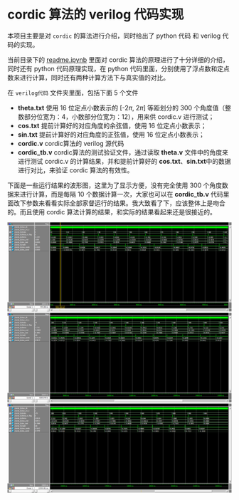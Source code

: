 # cordic 算法的 verilog 代码实现

本项目主要是对 `cordic` 的算法进行介绍，同时给出了 python 代码 和 verilog 代码的实现。

当前目录下的 [readme.ipynb](./readme.ipynb) 里面对 cordic 算法的原理进行了十分详细的介绍，同时还有 python 代码原理实现，在 python 代码里面，分别使用了浮点数和定点数来进行计算，同时还有两种计算方法下与真实值的对比。

在 `verilog代码` 文件夹里面，包括下面 5 个文件

- **theta.txt**
使用 16 位定点小数表示的 [-2$\pi$, 2$\pi$] 等距划分的 300 个角度值（整数部分位宽为：4，小数部分位宽为：12），用来供 cordic.v 进行测试；
- **cos.txt**
提前计算好的对应角度的余弦值，使用 16 位定点小数表示；
- **sin.txt**
提前计算好的对应角度的正弦值，使用 16 位定点小数表示；
- **cordic.v**
cordic算法的 verilog 源代码
- **cordic_tb.v**
cordic算法的测试验证文件，通过读取 **theta.v** 文件中的角度来进行测试 cordic.v 的计算结果，并和提前计算好的 **cos.txt**、**sin.txt**中的数据进行对比，来验证 cordic 算法的有效性。

下面是一些运行结果的波形图，这里为了显示方便，没有完全使用 300 个角度数据来进行计算，而是每隔 10 个数据计算一次，大家也可以在 **cordic_tb.v** 代码里面改下参数来看看实际全部家督运行的结果。我大致看了下，应该整体上是吻合的。而且使用 cordic 算法计算的结果，和实际的结果看起来还是很接近的。

![](./pictures/testbench_waveform1.bmp)
![](./pictures/testbench_waveform2.bmp)
![](./pictures/testbench_waveform3.bmp)
